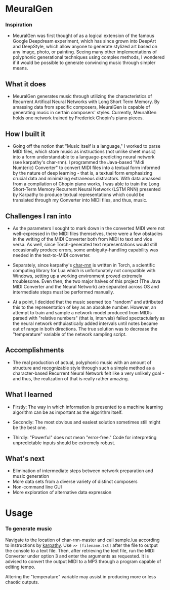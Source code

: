 # MeuralGen

### Inspiration
- MeuralGen was first thought of as a logical extension of the famous Google Deepdream experiment, which has since grown into DeepArt and DeepStyle, which allow anyone to generate stylized art based on any image, photo, or painting. Seeing many other implementations of polyphonic generational techniques using complex methods, I wondered if it would be possible to generate convincing music through simpler means.

## What it does
- MeuralGen generates music through utilizing the characteristics of Recurrent Artifical Neural Networks with Long Short Term Memory. By amassing data from specific composers, MeuralGen is capable of generating music in certain composers' styles. Currently, MeuralGen holds one network trained by Frederick Chopin's piano pieces.

## How I built it
- Going off the notion that "Music itself is a language," I worked to parse MIDI files, which store music as instructions (not unlike sheet music) into a form understandable to a language-predicting neural network (see karpathy's char-rnn). I programmed the Java-based "Midi Num(eric) Converter" to convert MIDI files into a textual form informed by the nature of deep learning - that is, a textual form emphasizing crucial data and minimizing extraneous distractors. With data amassed from a compilation of Chopin piano works, I was able to train the Long Short-Term Memory Recurrent Neural Network (LSTM RNN) presented by Karpathy to produce textual representations which could be translated through my Converter into MIDI files, and thus, music.

## Challenges I ran into
- As the parameters I sought to mark down in the converted MIDI were not well-expressed in the MIDI files themselves, there were a few obstacles in the writing of the MIDI Converter both from MIDI to text and vice versa. As well, since Torch-generated text representations would still occasionally produce errors, some ambiguity-handling capability was needed in the text-to-MIDI converter.         

- Separately, since karpathy's [char-rnn] is written in Torch, a scientific computing library for Lua which is unfortunately not compatible with Windows, setting up a working environment proved extremely troublesome. Even then, the two major halves of this project (The Java MIDI Converter and the Neural Network) are separated across OS and intermediate steps must be performed manually.

- At a point, I decided that the music seemed too "random" and attributed this to the representation of key as an absolute number. However, an attempt to train and sample a network model produced from MIDIs parsed with "relative numbers" (that is, intervals) failed spectactularly as the neural network enthuiastically added intervals until notes became out of range in both directions. The true solution was to decrease the "temperature" variable of the network sampling script.

## Accomplishments
- The real production of actual, polyphonic music with an amount of structure and recognizable style through such a simple method as a character-based Recurrent Neural Network felt like a very unlikely goal - and thus, the realization of that is really rather amazing.

## What I learned
- Firstly: The way in which information is presented to a machine learning algorithm can be as important as the algorithm itself.

- Secondly: The most obvious and easiest solution sometimes still might be the best one.

- Thirdly: "Powerful" does not mean "error-free." Code for interpreting unpredictable inputs should be extremely robust.

## What's next

- Elimination of intermediate steps between network preparation and music generation
- More data sets from a diverse variety of distinct composers
- Non-command line GUI
- More exploration of alternative data expression

# Usage

### To generate music

Navigate to the location of char-rnn-master and call sample.lua according to instructions by [karpathy]. Use ```>> [filename.txt]``` after the file to output the console to a text file. Then, after retrieving the text file, run the MIDI Converter under option 3 and enter the arguments as requested. It is advised to convert the output MIDI to a MP3 through a program capable of editing tempo.

Altering the "temperature" variable may assist in producing more or less chaotic outputs.

[//]: # (These are reference links used in the body of this note and get stripped out when the markdown processor does its job. There is no need to format nicely because it shouldn't be seen. Thanks SO - http://stackoverflow.com/questions/4823468/store-comments-in-markdown-syntax)

   [char-rnn]: <https://github.com/karpathy/char-rnn>
   [karpathy]: <https://github.com/karpathy/char-rnn>